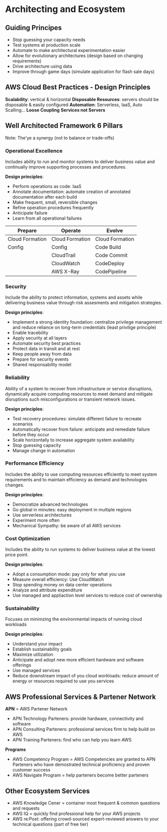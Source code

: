 # Architecting and Ecosystem

## Guiding Principes

- Stop guessing your capacity needs
- Test systems at production scale
- Automate to make architectural experimentation easier
- Allow for evolutionary architectures (design based on changing requirements)
- Drive architecture using data
- Improve through game days (simulate application for flash sale days)

## AWS Cloud Best Practices - Design Principles

**Scalability**: vertical & horizontal
**Disposable Resources**: servers should be disposable & easily configured
**Automation**: Serverless, IaaS, Auto Scalling...
**Loose Coupling**
**Services not Servers**

## Well Architected Framework 6 Pillars

Note: The'ye a synergy (not to balance or trade-offs)

### Operational Excellence

Includes ability to run and monitor systems to deliver business value and continually improve supporting processes and procedures.

**Design principles**:

- Perform operations as code: IaaS
- Annotate documentation: automate creation of annotated documentation after each build
- Make frequent, small, reversible changes
- Refine operation procedures frequently
- Anticipate failure
- Learn from all operational failures

| Prepare         | Operate         | Evolve          |
| --------------- | --------------- | --------------- |
| Cloud Formation | Cloud Formation | Cloud Formation |
| Config          | Config          | Code Build      |
|                 | CloudTrail      | Code Commit     |
|                 | CloudWatch      | CodeDeploy      |
|                 | AWS X-Ray       | CodePipeline    |

### Security

Include the ability to protect information, systems and assets while delivering business value through risk assesments and mitigation strategies.

**Design principles**:

- Implement a strong identity foundation: centralize privilege management and reduce reliance on long-term credentials (least privilige principle)
- Enable tracebility
- Apply security at all layers
- Automate security best practices
- Protect data in transit and at rest
- Keep people away from data
- Prepare for security events
- Shared responsability model

### Reliability

Ability of a system to recover from infrastructure or service disruptions, dynamically acquire computing resources to meet demand and mitigate disruptions such misconfigurations or transient network issues.

**Design principles**:

- Test recovery procedures: simulate different failure to recreate scenarios
- Automatically recover from failure: anticipate and remediate failure before they occur
- Scale horizontally to increase aggregate system availability
- Stop guessing capacity
- Manage change in automation

### Performance Efficiency

Includes the ability to use computing resources efficiently to meet system requirements and to maintain efficiency as demand and technologies changes.

**Design principles**:

- Democratize advanced technologies
- Go global in minutes: easy deployment in multiple regions
- Use serverless architectures
- Experiment more often
- Mechanical Sympathy: be aware of all AWS services

### Cost Optimization

Includes the ability to run systems to deliver business value at the lowest price point.

**Design principles**:

- Adopt a consumption mode: pay only for what you use
- Measure overall efficiency: Use CloudWatch
- Stop spending money on data center operations
- Analyze and attribute expenditure
- Use managed and appliaction level services to reduce cost of ownership

### Sustainability

Focuses on minimzing the environmental impacts of running cloud workloads

**Design principles**:

- Understand your impact
- Establish sustainability goals
- Maximize utilization
- Anticipate and adopt new more efficient hardware and software offerings
- Use managed services
- Reduce downstream impact of you cloud workloads: reduce amount of energy or resources required to use you services

## AWS Professional Services & Partener Network

**APN** = AWS Partener Network

- APN Technology Parteners: provide hardware, connectivity and software
- APN Consulting Parteners: professional services firm to help build on AWS
- APN Training Parteners: find who can help you learn AWS

**Programs**

- AWS Competency Program = AWS Competencies are granted to APN Parteners who have demostrated technical proficiency and proven customer success
- AWS Navigate Program = help parteners become better parteners

## Other Ecosystem Services

- AWS Knowledge Cener = container most frequent & common questions and requests
- AWS IQ = quickly find professional help for your AWS projects
- AWS re:Post: offering crowd-sourced expert-reviewed answers to your technical questions (part of free tier)

